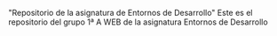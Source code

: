 "Repositorio de la asignatura de Entornos de Desarrollo"
Este es el repositorio del grupo 1ª A WEB de la asignatura Entornos de Desarrollo